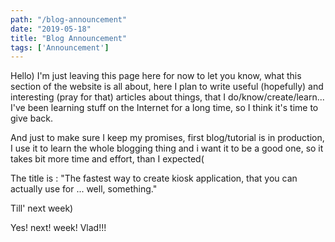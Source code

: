 ```yaml
---
path: "/blog-announcement"
date: "2019-05-18"
title: "Blog Announcement"
tags: ['Announcement']
---
```


Hello) I'm just leaving this page here for now to let you know, what this section of the website is all about, here I plan to write useful (hopefully) and interesting (pray for that) articles about things, that I do/know/create/learn... I've been learning stuff on the Internet for a long time, so I think it's time to give back.

And just to make sure I keep my promises, first blog/tutorial is in production, I use it to learn the whole blogging thing and i want it to be a good one, so it takes bit more time and effort, than I expected(

The title is : "The fastest way to create kiosk application, that you can actually use for ... well, something."

Till' next week) 

Yes! next! week! Vlad!!!